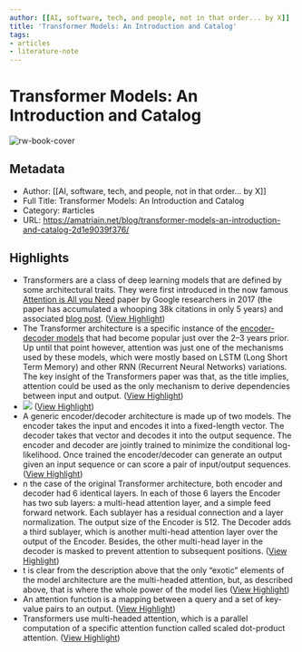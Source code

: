 ```yaml
---
author: [[AI, software, tech, and people, not in that order... by X]]
title: 'Transformer Models: An Introduction and Catalog'
tags: 
- articles
- literature-note
---
```

# Transformer Models: An Introduction and Catalog

![rw-book-cover](https://readwise-assets.s3.amazonaws.com/static/images/article0.00998d930354.png)

## Metadata
- Author: [[AI, software, tech, and people, not in that order... by X]]
- Full Title: Transformer Models: An Introduction and Catalog
- Category: #articles
- URL: https://amatriain.net/blog/transformer-models-an-introduction-and-catalog-2d1e9039f376/

## Highlights
- Transformers are a class of deep learning models that are defined by some architectural traits. They were first introduced in the now famous [Attention is All you Need](https://arxiv.org/abs/1706.03762) paper by Google researchers in 2017 (the paper has accumulated a whooping 38k citations in only 5 years) and associated [blog post](https://ai.googleblog.com/2017/08/transformer-novel-neural-network.html). ([View Highlight](https://read.readwise.io/read/01gr3n6ernt5z0vternwwjdav3))
- The Transformer architecture is a specific instance of the [encoder-decoder models](https://machinelearningmastery.com/encoder-decoder-long-short-term-memory-networks/) that had become popular just over the 2–3 years prior. Up until that point however, attention was just one of the mechanisms used by these models, which were mostly based on LSTM (Long Short Term Memory) and other RNN (Recurrent Neural Networks) variations. The key insight of the Transformers paper was that, as the title implies, attention could be used as the only mechanism to derive dependencies between input and output. ([View Highlight](https://read.readwise.io/read/01gr3n6gp4ett44parxp9atn9b))
- ![](https://amatriain.net/blog/images/02-02.png) ([View Highlight](https://read.readwise.io/read/01gr3n6mt148859yrdd70hcsxf))
- A generic encoder/decoder architecture is made up of two models. The encoder takes the input and encodes it into a fixed-length vector. The decoder takes that vector and decodes it into the output sequence. The encoder and decoder are jointly trained to minimize the conditional log-likelihood. Once trained the encoder/decoder can generate an output given an input sequence or can score a pair of input/output sequences. ([View Highlight](https://read.readwise.io/read/01gr3n8nw20y7ajxcesdrghgcx))
- n the case of the original Transformer architecture, both encoder and decoder had 6 identical layers. In each of those 6 layers the Encoder has two sub layers: a multi-head attention layer, and a simple feed forward network. Each sublayer has a residual connection and a layer normalization. The output size of the Encoder is 512. The Decoder adds a third sublayer, which is another multi-head attention layer over the output of the Encoder. Besides, the other multi-head layer in the decoder is masked to prevent attention to subsequent positions. ([View Highlight](https://read.readwise.io/read/01gr3n9m9h1r1hft2s4e6qjns5))
- t is clear from the description above that the only “exotic” elements of the model architecture are the multi-headed attention, but, as described above, that is where the whole power of the model lies ([View Highlight](https://read.readwise.io/read/01gr3nap0873cpqq76ag1wrpky))
- An attention function is a mapping between a query and a set of key-value pairs to an output. ([View Highlight](https://read.readwise.io/read/01gr3nbj85qnq00xc34bd6h9wr))
- Transformers use multi-headed attention, which is a parallel computation of a specific attention function called scaled dot-product attention. ([View Highlight](https://read.readwise.io/read/01gr3nbwyt3ess4zefya12acg7))
